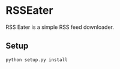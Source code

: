 # RSSEater

RSS Eater is a simple RSS feed downloader.

## Setup

```sh
python setup.py install
```
